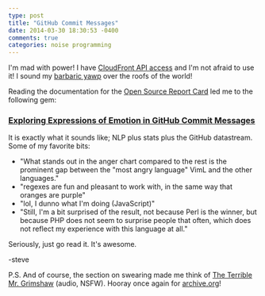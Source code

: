 ```yaml
---
type: post
title: "GitHub Commit Messages"
date: 2014-03-30 18:30:53 -0400
comments: true
categories: noise programming
---
```


I'm mad with power!  I have [CloudFront API access](http://docs.aws.amazon.com/AmazonCloudFront/latest/APIReference/) and I'm not afraid to use it!  I sound my [barbaric yawp](https://en.wikipedia.org/wiki/Song_of_Myself) over the roofs of the world!

Reading the documentation for the [Open Source Report Card](http://osrc.dfm.io/) led me to the following gem:

### [Exploring Expressions of Emotion in GitHub Commit Messages](http://geeksta.net/geeklog/exploring-expressions-emotions-github-commit-messages/)

It is exactly what it sounds like; NLP plus stats plus the GitHub datastream.  Some of my favorite bits:

* "What stands out in the anger chart compared to the rest is the prominent gap between the "most angry language" VimL and the other languages."
* "regexes are fun and pleasant to work with, in the same way that oranges are purple"
* "lol, I dunno what I'm doing (JavaScript)"
* "Still, I'm a bit surprised of the result, not because Perl is the winner, but because PHP does not seem to surprise people that often, which does not reflect my experience with this language at all."

Seriously, just go read it.  It's awesome.

-steve

P.S. And of course, the section on swearing made me think of [The Terrible Mr. Grimshaw](https://web.archive.org/web/20060529181955/http://blog.airdrop.org/archives/000014.html) (audio, NSFW).  Hooray once again for [archive.org](https://archive.org)!

